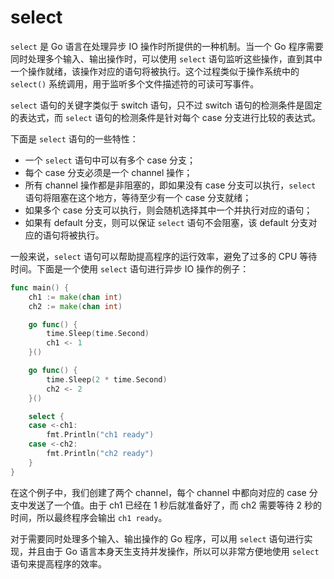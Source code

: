 # select

`select` 是 Go 语言在处理异步 IO 操作时所提供的一种机制。当一个 Go 程序需要同时处理多个输入、输出操作时，可以使用 `select` 语句监听这些操作，直到其中一个操作就绪，该操作对应的语句将被执行。这个过程类似于操作系统中的 `select()` 系统调用，用于监听多个文件描述符的可读可写事件。

`select` 语句的关键字类似于 switch 语句，只不过 switch 语句的检测条件是固定的表达式，而 `select` 语句的检测条件是针对每个 case 分支进行比较的表达式。

下面是 `select` 语句的一些特性：

- 一个 `select` 语句中可以有多个 case 分支；
- 每个 case 分支必须是一个 channel 操作；
- 所有 channel 操作都是非阻塞的，即如果没有 case 分支可以执行，`select` 语句将阻塞在这个地方，等待至少有一个 case 分支就绪；
- 如果多个 case 分支可以执行，则会随机选择其中一个并执行对应的语句；
- 如果有 default 分支，则可以保证 `select` 语句不会阻塞，该 default 分支对应的语句将被执行。

一般来说，`select` 语句可以帮助提高程序的运行效率，避免了过多的 CPU 等待时间。下面是一个使用 `select` 语句进行异步 IO 操作的例子：

```go
func main() {
    ch1 := make(chan int)
    ch2 := make(chan int)

    go func() {
        time.Sleep(time.Second)
        ch1 <- 1
    }()

    go func() {
        time.Sleep(2 * time.Second)
        ch2 <- 2
    }()

    select {
    case <-ch1:
        fmt.Println("ch1 ready")
    case <-ch2:
        fmt.Println("ch2 ready")
    }
}
```

在这个例子中，我们创建了两个 channel，每个 channel 中都向对应的 case 分支中发送了一个值。由于 ch1 已经在 1 秒后就准备好了，而 ch2 需要等待 2 秒的时间，所以最终程序会输出 `ch1 ready`。

对于需要同时处理多个输入、输出操作的 Go 程序，可以用 `select` 语句进行实现，并且由于 Go 语言本身天生支持并发操作，所以可以非常方便地使用 `select` 语句来提高程序的效率。